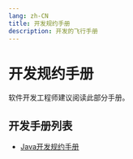 ```yaml
---
lang: zh-CN
title: 开发规约手册
description: 开发的飞行手册
---
```


# 开发规约手册

软件开发工程师建议阅读此部分手册。

## 开发手册列表

* [Java开发规约手册](java.md)
